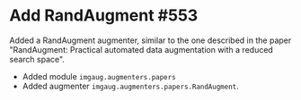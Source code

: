 # Add RandAugment #553

Added a RandAugment augmenter, similar to the one described in the paper
"RandAugment: Practical automated data augmentation with a reduced
search space".

* Added module `imgaug.augmenters.papers`
* Added augmenter `imgaug.augmenters.papers.RandAugment`.
